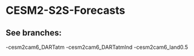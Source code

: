 # CESM2-S2S-Forecasts

## See branches:
-cesm2cam6_DARTatm
-cesm2cam6_DARTatmlnd
-cesm2cam6_land0.5
